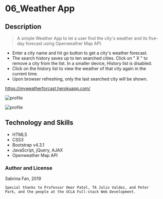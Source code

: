 # 06_Weather App

## Description

> A simple Weather App to let a user find the city's weather and its five-day forecast using Openweather Map API.

- Enter a city name and hit go button to get a city's weather forecast.
- The search history saves up to ten searched cities. Click on " X " to remove a city from the list. In a smaller device, History list is disabled.
- Click on the history list to view the weather of that city again in the current time.
- Upon browser refreshing, only the last searched city will be shown.

https://myweatherforcast.herokuapp.com/

![profile](https://github.com/sabrina-code/weatherapp06/blob/master/weather1.jpg)

![profile](https://github.com/sabrina-code/weatherapp06/blob/master/weather2.jpg)

## Technology and Skills

- HTML5
- CSS3
- Bootstrap v4.3.1
- JavaScript, jQuery, AJAX
- Openweather Map API

### Author and License

Sabrina Fan, 2019

    Special thanks to Professor Omar Patel, TA Julio Valdez, and Peter Park, and the people at the UCLA Full-stack Web Development.
